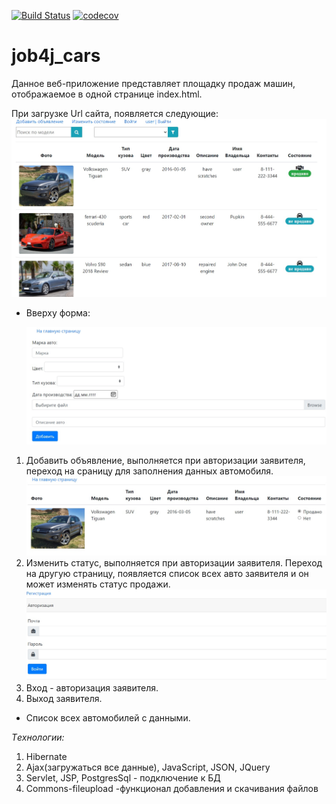 [![Build Status](https://travis-ci.com/vovkalexander/job4j_cars.svg?branch=master)](https://travis-ci.com/vovkalexander/job4j_cars)
[![codecov](https://codecov.io/gh/vovkalexander/job4j_cars/branch/master/graph/badge.svg)](https://codecov.io/gh/vovkalexander/job4j_cars)


# job4j_cars

<p> Данное веб-приложение представляет площадку продаж машин, отображаемое  в одной странице index.html.
<p>

При загрузке Url сайта, появляется следующие:
![Image of Yaktocat](images/list.jpg)
* Вверху форма:

  ![Image of Yaktocat](images/add.jpg)
1) Добавить объявление, выполняется при авторизации заявителя,
   переход на сраницу для заполнения данных автомобиля.
   ![Image of Yaktocat](images/condition.jpg)
2) Изменить статус, выполняется при авторизации заявителя. Переход на другую
   страницу, появляется список всех авто заявителя и он может изменять статус продажи.
   ![Image of Yaktocat](images/authorisation.jpg)
3) Вход - авторизация заявителя.
4) Выход заявителя.

* Список всех автомобилей с данными.

<em> Tехнологии:</em>
<ol>
<li> Hibernate</li>
<li> Ajax(загружаться все данные), JavaScript, JSON, JQuery</li>
<li> Servlet, JSP, PostgresSql - подключение к БД  </li>
<li> Commons-fileupload -функционал добавления и скачивания файлов </li>
</ol>




